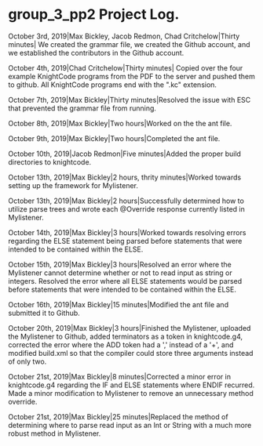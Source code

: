 # group_3_pp2 Project Log. 
October 3rd, 2019|Max Bickley, Jacob Redmon, Chad Critchelow|Thirty minutes| We created the grammar file, we created the Github account, and we established the contributors in the Github account.

October 4th, 2019|Chad Critchelow|Thirty minutes| Copied over the four example KnightCode programs from the PDF to the server and pushed them to github. All KnightCode programs end with the ".kc" extension.

October 7th, 2019|Max Bickley|Thirty minutes|Resolved the issue with ESC that prevented the grammar file from running.

October 8th, 2019|Max Bickley|Two hours|Worked on the the ant file.

October 9th, 2019|Max Bickley|Two hours|Completed the ant file.

October 10th, 2019|Jacob Redmon|Five minutes|Added the proper build directories to knightcode.

October 13th, 2019|Max Bickley|2 hours, thrity minutes|Worked towards setting up the framework for Mylistener.

October 13th, 2019|Max Bickley|2 hours|Successfully determined how to utilize parse trees and wrote each @Override response currently listed in Mylistener.

October 14th, 2019|Max Bickley|3 hours|Worked towards resolving errors regarding the ELSE statement being parsed before statements that were intended to be contained within the ELSE.

October 15th, 2019|Max Bickley|3 hours|Resolved an error where the Mylistener cannot determine whether or not to read input as string or integers. Resolved the error where all ELSE statements would be parsed before statements that were intended to be contained within the ELSE.

October 16th, 2019|Max Bickley|15 minutes|Modified the ant file and submitted it to Github.

October 20th, 2019|Max Bickley|3 hours|Finished the Mylistener, uploaded the Mylistener to Github, added terminators as a token in knightcode.g4, corrected the error where the ADD token had a ',' instead of a '+', and modified build.xml so that the compiler could store three arguments instead of only two.

October 21st, 2019|Max Bickley|8 minutes|Corrected a minor error in knightcode.g4 regarding the IF and ELSE statements where ENDIF recurred. Made a minor modification to Mylistener to remove an unnecessary method override.

October 21st, 2019|Max Bickley|25 minutes|Replaced the method of determining where to parse read input as an Int or String with a much more robust method in Mylistener.
